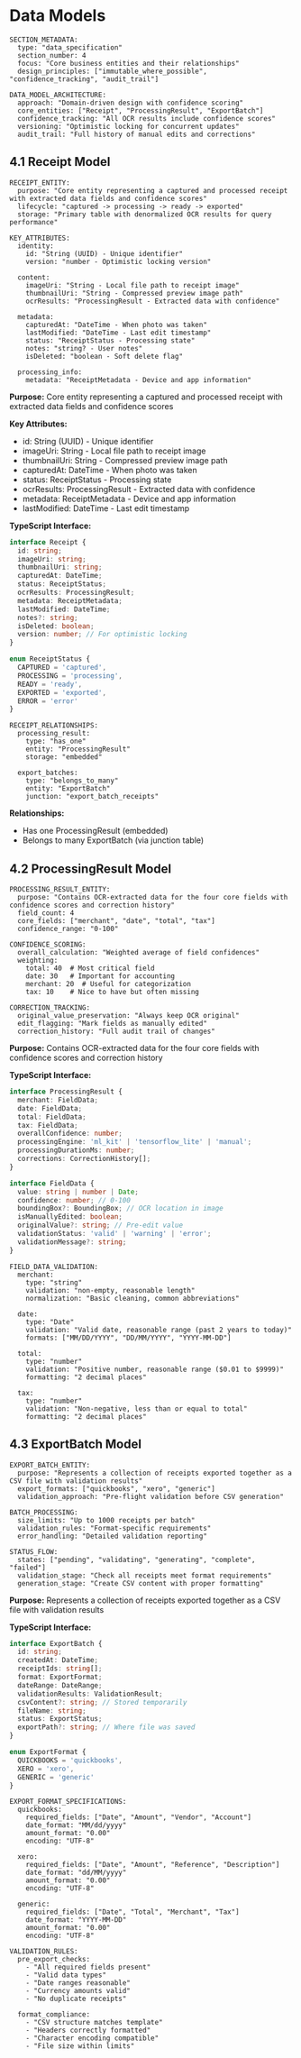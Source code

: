 # Data Models

```poml
SECTION_METADATA:
  type: "data_specification"
  section_number: 4
  focus: "Core business entities and their relationships"
  design_principles: ["immutable_where_possible", "confidence_tracking", "audit_trail"]

DATA_MODEL_ARCHITECTURE:
  approach: "Domain-driven design with confidence scoring"
  core_entities: ["Receipt", "ProcessingResult", "ExportBatch"]
  confidence_tracking: "All OCR results include confidence scores"
  versioning: "Optimistic locking for concurrent updates"
  audit_trail: "Full history of manual edits and corrections"
```

## 4.1 Receipt Model

```poml
RECEIPT_ENTITY:
  purpose: "Core entity representing a captured and processed receipt with extracted data fields and confidence scores"
  lifecycle: "captured -> processing -> ready -> exported"
  storage: "Primary table with denormalized OCR results for query performance"
  
KEY_ATTRIBUTES:
  identity:
    id: "String (UUID) - Unique identifier"
    version: "number - Optimistic locking version"
  
  content:
    imageUri: "String - Local file path to receipt image"
    thumbnailUri: "String - Compressed preview image path"
    ocrResults: "ProcessingResult - Extracted data with confidence"
  
  metadata:
    capturedAt: "DateTime - When photo was taken"
    lastModified: "DateTime - Last edit timestamp"
    status: "ReceiptStatus - Processing state"
    notes: "string? - User notes"
    isDeleted: "boolean - Soft delete flag"
  
  processing_info:
    metadata: "ReceiptMetadata - Device and app information"
```

**Purpose:** Core entity representing a captured and processed receipt with extracted data fields and confidence scores

**Key Attributes:**
- id: String (UUID) - Unique identifier
- imageUri: String - Local file path to receipt image
- thumbnailUri: String - Compressed preview image path
- capturedAt: DateTime - When photo was taken
- status: ReceiptStatus - Processing state
- ocrResults: ProcessingResult - Extracted data with confidence
- metadata: ReceiptMetadata - Device and app information
- lastModified: DateTime - Last edit timestamp

**TypeScript Interface:**
```typescript
interface Receipt {
  id: string;
  imageUri: string;
  thumbnailUri: string;
  capturedAt: DateTime;
  status: ReceiptStatus;
  ocrResults: ProcessingResult;
  metadata: ReceiptMetadata;
  lastModified: DateTime;
  notes?: string;
  isDeleted: boolean;
  version: number; // For optimistic locking
}

enum ReceiptStatus {
  CAPTURED = 'captured',
  PROCESSING = 'processing',
  READY = 'ready',
  EXPORTED = 'exported',
  ERROR = 'error'
}
```

```poml
RECEIPT_RELATIONSHIPS:
  processing_result:
    type: "has_one"
    entity: "ProcessingResult"
    storage: "embedded"
  
  export_batches:
    type: "belongs_to_many"
    entity: "ExportBatch"
    junction: "export_batch_receipts"
```

**Relationships:**
- Has one ProcessingResult (embedded)
- Belongs to many ExportBatch (via junction table)

## 4.2 ProcessingResult Model

```poml
PROCESSING_RESULT_ENTITY:
  purpose: "Contains OCR-extracted data for the four core fields with confidence scores and correction history"
  field_count: 4
  core_fields: ["merchant", "date", "total", "tax"]
  confidence_range: "0-100"
  
CONFIDENCE_SCORING:
  overall_calculation: "Weighted average of field confidences"
  weighting: 
    total: 40  # Most critical field
    date: 30   # Important for accounting
    merchant: 20  # Useful for categorization
    tax: 10    # Nice to have but often missing
  
CORRECTION_TRACKING:
  original_value_preservation: "Always keep OCR original"
  edit_flagging: "Mark fields as manually edited"
  correction_history: "Full audit trail of changes"
```

**Purpose:** Contains OCR-extracted data for the four core fields with confidence scores and correction history

**TypeScript Interface:**
```typescript
interface ProcessingResult {
  merchant: FieldData;
  date: FieldData;
  total: FieldData;
  tax: FieldData;
  overallConfidence: number;
  processingEngine: 'ml_kit' | 'tensorflow_lite' | 'manual';
  processingDurationMs: number;
  corrections: CorrectionHistory[];
}

interface FieldData {
  value: string | number | Date;
  confidence: number; // 0-100
  boundingBox?: BoundingBox; // OCR location in image
  isManuallyEdited: boolean;
  originalValue?: string; // Pre-edit value
  validationStatus: 'valid' | 'warning' | 'error';
  validationMessage?: string;
}
```

```poml
FIELD_DATA_VALIDATION:
  merchant:
    type: "string"
    validation: "non-empty, reasonable length"
    normalization: "Basic cleaning, common abbreviations"
  
  date:
    type: "Date"
    validation: "Valid date, reasonable range (past 2 years to today)"
    formats: ["MM/DD/YYYY", "DD/MM/YYYY", "YYYY-MM-DD"]
  
  total:
    type: "number"
    validation: "Positive number, reasonable range ($0.01 to $9999)"
    formatting: "2 decimal places"
  
  tax:
    type: "number" 
    validation: "Non-negative, less than or equal to total"
    formatting: "2 decimal places"
```

## 4.3 ExportBatch Model

```poml
EXPORT_BATCH_ENTITY:
  purpose: "Represents a collection of receipts exported together as a CSV file with validation results"
  export_formats: ["quickbooks", "xero", "generic"]
  validation_approach: "Pre-flight validation before CSV generation"
  
BATCH_PROCESSING:
  size_limits: "Up to 1000 receipts per batch"
  validation_rules: "Format-specific requirements"
  error_handling: "Detailed validation reporting"
  
STATUS_FLOW:
  states: ["pending", "validating", "generating", "complete", "failed"]
  validation_stage: "Check all receipts meet format requirements"
  generation_stage: "Create CSV content with proper formatting"
```

**Purpose:** Represents a collection of receipts exported together as a CSV file with validation results

**TypeScript Interface:**
```typescript
interface ExportBatch {
  id: string;
  createdAt: DateTime;
  receiptIds: string[];
  format: ExportFormat;
  dateRange: DateRange;
  validationResults: ValidationResult;
  csvContent?: string; // Stored temporarily
  fileName: string;
  status: ExportStatus;
  exportPath?: string; // Where file was saved
}

enum ExportFormat {
  QUICKBOOKS = 'quickbooks',
  XERO = 'xero', 
  GENERIC = 'generic'
}
```

```poml
EXPORT_FORMAT_SPECIFICATIONS:
  quickbooks:
    required_fields: ["Date", "Amount", "Vendor", "Account"]
    date_format: "MM/dd/yyyy"
    amount_format: "0.00"
    encoding: "UTF-8"
  
  xero:
    required_fields: ["Date", "Amount", "Reference", "Description"]
    date_format: "dd/MM/yyyy"
    amount_format: "0.00"
    encoding: "UTF-8"
  
  generic:
    required_fields: ["Date", "Total", "Merchant", "Tax"]
    date_format: "YYYY-MM-DD"
    amount_format: "0.00"
    encoding: "UTF-8"

VALIDATION_RULES:
  pre_export_checks:
    - "All required fields present"
    - "Valid data types"
    - "Date ranges reasonable"
    - "Currency amounts valid"
    - "No duplicate receipts"
  
  format_compliance:
    - "CSV structure matches template"
    - "Headers correctly formatted"
    - "Character encoding compatible"
    - "File size within limits"
```